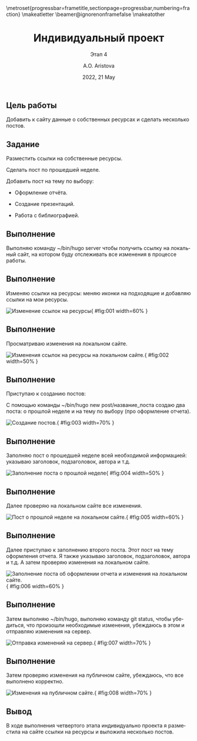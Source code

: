 ﻿---
## Front matter
lang: ru-RU
title: Индивидуальный проект
subtitle: Этап 4
author: A.O. Aristova
institute: |
	RUDN University, Moscow, Russian Federation
date: 2022, 21 May

## Formatting
toc: false
slide_level: 2
theme: metropolis
header-includes: 
 - \metroset{progressbar=frametitle,sectionpage=progressbar,numbering=fraction}
 - '\makeatletter'
 - '\beamer@ignorenonframefalse'
 - '\makeatother'
aspectratio: 43
section-titles: true
---

## Цель работы

Добавить к сайту данные о собственных ресурсах и сделать несколько постов.

## Задание

Разместить ссылки на собственные ресурсы.

Сделать пост по прошедшей неделе.

Добавить пост на тему по выбору:

- Оформление отчёта.

- Создание презентаций.

- Работа с библиографией.

## Выполнение

Выполняю команду ~/bin/hugo server чтобы получить ссылку на локальный сайт, на котором буду отслеживать все изменения в процессе работы. 

## Выполнение

Изменяю ссылки на ресурсы: меняю иконки на подходящие и добавляю ссылки на мои ресурсы.

![Изменение ссылок  на ресурсы](image/1.png){ #fig:001 width=60% }

## Выполнение

Просматриваю изменения на локальном сайте.

![Изменения ссылок на ресурсы на локальном сайте.](image/2.png){ #fig:002 width=50% }

## Выполнение

Приступаю к созданию постов: 

С помощью команды ~/bin/hugo new post/название_поста создаю два поста: о прошлой неделе и на тему по выбору (про оформление отчета).

![Создание постов.](image/3.png){ #fig:003 width=70% }

## Выполнение

Заполняю пост о прошедшей неделе всей необходимой информацией:
указываю заголовок, подзаголовок, автора и т.д.

![Заполнение поста о прошлой неделе](image/4.png){ #fig:004 width=50% }

## Выполнение

Далее проверяю на локальном сайте все изменения. 

![Пост о прошлой неделе на локальном сайте.](image/5.png){ #fig:005 width=60% }

## Выполнение

Далее приступаю к заполнению второго поста. Этот пост на тему оформления отчета. Я также указываю заголовок, подзаголовок, автора и т.д. А затем проверяю изменения на локальном сайте.

![Заполнение поста об оформлении отчета и изменения на  локальном сайте.](image/6.png){ #fig:006 width=60% }

## Выполнение

Затем выполняю ~/bin/hugo, выполняю команду git status, чтобы убедиться, что произошли необходимые изменения, убеждаюсь в этом и отправляю изменения на сервер. 

![Отправка изменений на сервер.](image/7.png){ #fig:007 width=70% }

## Выполнение

Затем проверяю изменения на публичном сайте, убеждаюсь, что все выполнено корректно.

![Изменения на публичном сайте.](image/8.png){ #fig:008 width=70% }

## Вывод

В ходе выполнения четвертого этапа индивидуально проекта я разместила на сайте ссылки на ресурсы и выложила несколько постов.




